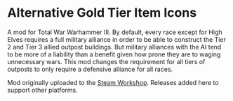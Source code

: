 # Alternative Gold Tier Item Icons
A mod for Total War Warhammer III. By default, every race except for High Elves requires a full military alliance in order to be able to construct the Tier 2 and Tier 3 allied outpost buildings. But military alliances with the AI tend to be more of a liability than a benefit given how prone they are to waging unnecessary wars. This mod changes the requirement for all tiers of outposts to only require a defensive alliance for all races.

Mod originally uploaded to the [Steam Workshop](https://steamcommunity.com/sharedfiles/filedetails/?id=2862399432). Releases added here to support other platforms.
